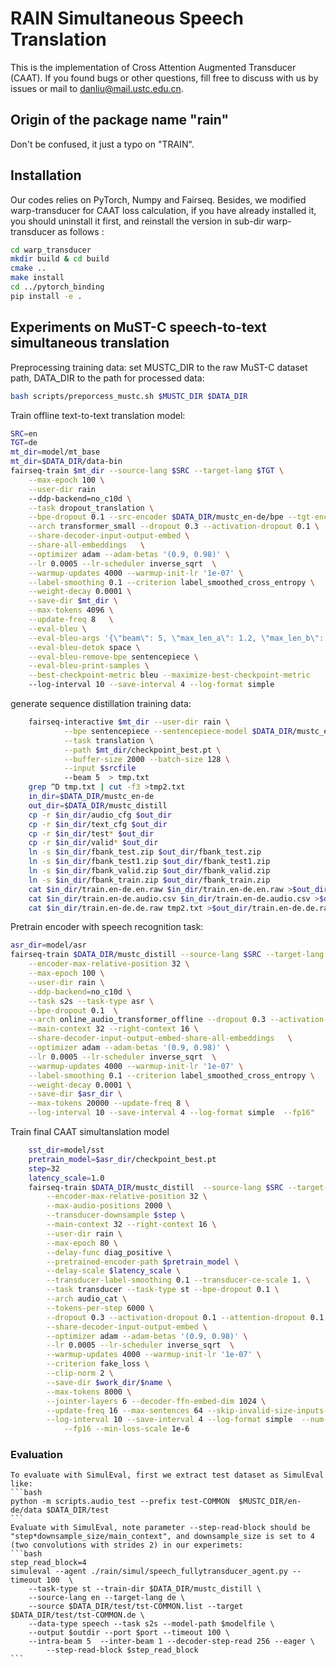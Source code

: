 # RAIN Simultaneous Speech Translation
This is the implementation of Cross Attention Augmented Transducer (CAAT). If you found bugs or other questions, fill free to discuss with us by issues or mail to danliu@mail.ustc.edu.cn.

## Origin of the package name "rain"
 Don't be confused, it just a typo on "TRAIN".


## Installation
Our codes relies on PyTorch, Numpy and Fairseq. Besides, we modified warp-transducer for CAAT loss calculation, if you have already installed it, you should uninstall it first, and reinstall the version in sub-dir warp-transducer as follows :

```bash
cd warp_transducer
mkdir build & cd build
cmake ..
make install
cd ../pytorch_binding
pip install -e .
```

## Experiments on MuST-C speech-to-text simultaneous translation

Preprocessing training data: set MUSTC_DIR to the raw MuST-C dataset path,  DATA_DIR to the path for processed data:

```bash
bash scripts/preporcess_mustc.sh $MUSTC_DIR $DATA_DIR
```
Train offline text-to-text translation model:
```bash
SRC=en
TGT=de
mt_dir=model/mt_base
mt_dir=$DATA_DIR/data-bin
fairseq-train $mt_dir --source-lang $SRC --target-lang $TGT \
    --max-epoch 100 \
    --user-dir rain
    --ddp-backend=no_c10d \
    --task dropout_translation \
    --bpe-dropout 0.1 --src-encoder $DATA_DIR/mustc_en-de/bpe --tgt-encoder $DATA_DIR/mustc_en-de/bpe \
    --arch transformer_small --dropout 0.3 --activation-dropout 0.1 \
    --share-decoder-input-output-embed \
    --share-all-embeddings   \
    --optimizer adam --adam-betas '(0.9, 0.98)' \
    --lr 0.0005 --lr-scheduler inverse_sqrt  \
    --warmup-updates 4000 --warmup-init-lr '1e-07' \
    --label-smoothing 0.1 --criterion label_smoothed_cross_entropy \
    --weight-decay 0.0001 \
    --save-dir $mt_dir \
    --max-tokens 4096 \
    --update-freq 8   \
    --eval-bleu \
    --eval-bleu-args '{\"beam\": 5, \"max_len_a\": 1.2, \"max_len_b\": 10}' \
    --eval-bleu-detok space \
    --eval-bleu-remove-bpe sentencepiece \
    --eval-bleu-print-samples \
    --best-checkpoint-metric bleu --maximize-best-checkpoint-metric
    --log-interval 10 --save-interval 4 --log-format simple 
```
generate sequence distillation training data:
```bash
    fairseq-interactive $mt_dir --user-dir rain \
            --bpe sentencepiece --sentencepiece-model $DATA_DIR/mustc_en-de/text_cfg/bpe.model \
            --task translation \
            --path $mt_dir/checkpoint_best.pt \
            --buffer-size 2000 --batch-size 128 \
            --input $srcfile
            --beam 5  > tmp.txt
    grep ^D tmp.txt | cut -f3 >tmp2.txt
    in_dir=$DATA_DIR/mustc_en-de
    out_dir=$DATA_DIR/mustc_distill
    cp -r $in_dir/audio_cfg $out_dir
    cp -r $in_dir/text_cfg $out_dir
    cp -r $in_dir/test* $out_dir
    cp -r $in_dir/valid* $out_dir
    ln -s $in_dir/fbank_test.zip $out_dir/fbank_test.zip
    ln -s $in_dir/fbank_test1.zip $out_dir/fbank_test1.zip
    ln -s $in_dir/fbank_valid.zip $out_dir/fbank_valid.zip
    ln -s $in_dir/fbank_train.zip $out_dir/fbank_train.zip
    cat $in_dir/train.en-de.en.raw $in_dir/train.en-de.en.raw >$out_dir/train.en-de.en.raw
    cat $in_dir/train.en-de.audio.csv $in_dir/train.en-de.audio.csv >$out_dir/train.en-de.audio.csv
    cat $in_dir/train.en-de.de.raw tmp2.txt >$out_dir/train.en-de.de.raw
```
Pretrain encoder with speech recognition task:
```bash
asr_dir=model/asr
fairseq-train $DATA_DIR/mustc_distill --source-lang $SRC --target-lang $TGT \
    --encoder-max-relative-position 32 \
    --max-epoch 100 \
    --user-dir rain \
    --ddp-backend=no_c10d \
    --task s2s --task-type asr \
    --bpe-dropout 0.1  \
    --arch online_audio_transformer_offline --dropout 0.3 --activation-dropout 0.1 \
    --main-context 32 --right-context 16 \
    --share-decoder-input-output-embed-share-all-embeddings   \
    --optimizer adam --adam-betas '(0.9, 0.98)' \
    --lr 0.0005 --lr-scheduler inverse_sqrt  \
    --warmup-updates 4000 --warmup-init-lr '1e-07' \
    --label-smoothing 0.1 --criterion label_smoothed_cross_entropy \
    --weight-decay 0.0001 \
    --save-dir $asr_dir \
    --max-tokens 20000 --update-freq 8 \
    --log-interval 10 --save-interval 4 --log-format simple  --fp16"
```
Train final CAAT simultanslation model
```bash
    sst_dir=model/sst
    pretrain_model=$asr_dir/checkpoint_best.pt
    step=32
    latency_scale=1.0
    fairseq-train $DATA_DIR/mustc_distill  --source-lang $SRC --target-lang $TGT \
		--encoder-max-relative-position 32 \
        --max-audio-positions 2000 \
		--transducer-downsample $step \
		--main-context 32 --right-context 16 \
		--user-dir rain \
		--max-epoch 80 \
		--delay-func diag_positive \
		--pretrained-encoder-path $pretrain_model \
		--delay-scale $latency_scale \
		--transducer-label-smoothing 0.1 --transducer-ce-scale 1. \
		--task transducer --task-type st --bpe-dropout 0.1 \
		--arch audio_cat \
		--tokens-per-step 6000 \
		--dropout 0.3 --activation-dropout 0.1 --attention-dropout 0.1 \
		--share-decoder-input-output-embed \
		--optimizer adam --adam-betas '(0.9, 0.98)' \
		--lr 0.0005 --lr-scheduler inverse_sqrt  \
		--warmup-updates 4000 --warmup-init-lr '1e-07' \
		--criterion fake_loss \
		--clip-norm 2 \
		--save-dir $work_dir/$name \
		--max-tokens 8000 \
		--jointer-layers 6 --decoder-ffn-embed-dim 1024 \
		--update-freq 16 --max-sentences 64 --skip-invalid-size-inputs-valid-test \
		--log-interval 10 --save-interval 4 --log-format simple  --num-workers 2 \
			--fp16 --min-loss-scale 1e-6
```
### Evaluation
    To evaluate with SimulEval, first we extract test dataset as SimulEval like:
    ```bash
    python -m scripts.audio_test --prefix test-COMMON  $MUSTC_DIR/en-de/data $DATA_DIR/test
    ```
    Evaluate with SimulEval, note parameter --step-read-block should be "step*downsample_size/main_context", and downsample_size is set to 4 (two convolutions with strides 2) in our experimets:
    ```bash
    step_read_block=4
    simuleval --agent ./rain/simul/speech_fullytransducer_agent.py --timeout 100  \
		--task-type st --train-dir $DATA_DIR/mustc_distill \
		--source-lang en --target-lang de \
		--source $DATA_DIR/test/tst-COMMON.list --target $DATA_DIR/test/tst-COMMON.de \
		--data-type speech --task s2s --model-path $modelfile \
		--output $outdir --port $port --timeout 100 \
		--intra-beam 5  --inter-beam 1 --decoder-step-read 256 --eager \
			--step-read-block $step_read_block
    ```